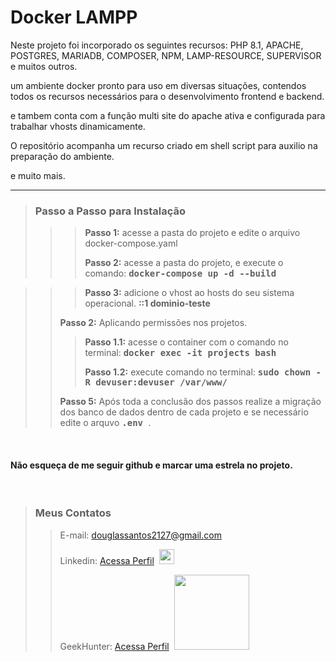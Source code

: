 # Docker LAMPP

Neste projeto foi incorporado os seguintes recursos: PHP 8.1, APACHE, POSTGRES, MARIADB, COMPOSER, NPM, LAMP-RESOURCE, SUPERVISOR e muitos outros.

um ambiente docker pronto para uso em diversas situações, contendos todos os recursos necessários para o desenvolvimento frontend e backend.

e tambem conta com a função multi site do apache ativa e configurada para trabalhar vhosts dinamicamente.

O repositório acompanha um recurso criado em shell script para auxilio na preparação do ambiente.

e muito mais.

----------------------------------------------------------------------------------------------------------------------
> ### Passo a Passo para Instalação  
> > > **Passo 1:** acesse a pasta do projeto e edite o arquivo docker-compose.yaml
> > > 
> > > **Passo 2:** acesse a pasta do projeto, e execute o comando:  <kbd>**docker-compose up -d --build**</kbd>

> > > **Passo 3:** adicione o vhost ao hosts do seu sistema operacional. **::1 dominio-teste** </kbd>
> >
> > **Passo 2:** Aplicando permissões nos projetos.
> > > **Passo 1.1:** acesse o container com o comando no terminal: <kbd>**docker exec -it projects bash**</kbd>
> > >
> > > **Passo 1.2:** execute comando no terminal: <kbd> **sudo chown -R devuser:devuser /var/www/** </kbd>
> > 
> > **Passo 5:** Após toda a conclusão dos passos realize a migração dos banco de dados dentro de cada projeto e se necessário edite o arquvo <kbd> **.env** </kbd>.
<br>

#### Não esqueça de me seguir github e marcar uma estrela no projeto.

<br>

>### Meus Contatos</kbd>
> >E-mail: douglassantos2127@gmail.com
> >
> >Linkedin: <a href='https://www.linkedin.com/in/douglas-da-silva-santos/' target='_blank'>Acessa Perfil</a>&nbsp;&nbsp;<img src="https://cdn.jsdelivr.net/gh/devicons/devicon/icons/linkedin/linkedin-original.svg" width="24">
> >
> >GeekHunter: <a href='https://www.linkedin.com/in/douglas-da-silva-santos/' target='_blank'>Acessa Perfil</a>&nbsp;&nbsp;<img src="https://www.geekhunter.com.br/_next/static/media/geek-logo.5e162598.svg" width="120">
